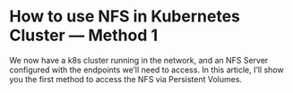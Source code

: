 # How to use NFS in Kubernetes Cluster — Method 1

We now have a k8s cluster running in the network, and an NFS Server configured with the endpoints we’ll need to access. In this article, I’ll show you the first method to access the NFS via Persistent Volumes.

